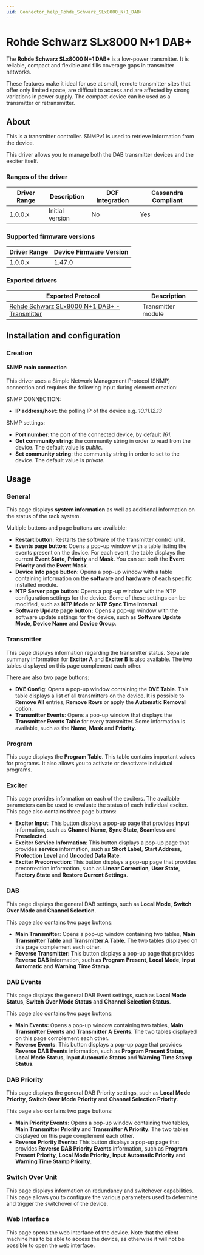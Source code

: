 ```yaml
---
uid: Connector_help_Rohde_Schwarz_SLx8000_N+1_DAB+
---
```


# Rohde Schwarz SLx8000 N+1 DAB+

The **Rohde Schwarz SLx8000 N+1 DAB+** is a low-power transmitter. It is reliable, compact and flexible and fills coverage gaps in transmitter networks.

These features make it ideal for use at small, remote transmitter sites that offer only limited space, are difficult to access and are affected by strong variations in power supply. The compact device can be used as a transmitter or retransmitter.

## About

This is a transmitter controller. SNMPv1 is used to retrieve information from the device.

This driver allows you to manage both the DAB transmitter devices and the exciter itself.

### Ranges of the driver

| **Driver Range** | **Description** | **DCF Integration** | **Cassandra Compliant** |
|------------------|-----------------|---------------------|-------------------------|
| 1.0.0.x          | Initial version | No                  | Yes                     |

### Supported firmware versions

| **Driver Range** | **Device Firmware Version** |
|------------------|-----------------------------|
| 1.0.0.x          | 1.47.0                      |

### Exported drivers

| **Exported Protocol**                                                                                                        | **Description**    |
|------------------------------------------------------------------------------------------------------------------------------|--------------------|
| [Rohde Schwarz SLx8000 N+1 DAB+ - Transmitter](xref:Connector_help_Rohde_Schwarz_SLx8000_N+1_DAB+_-_Transmitter) | Transmitter module |

## Installation and configuration

### Creation

#### SNMP main connection

This driver uses a Simple Network Management Protocol (SNMP) connection and requires the following input during element creation:

SNMP CONNECTION:

- **IP address/host**: the polling IP of the device e.g. *10.11.12.13*

SNMP settings:

- **Port number**: the port of the connected device, by default *161.*
- **Get community string**: the community string in order to read from the device. The default value is *public*.
- **Set community string**: the community string in order to set to the device. The default value is *private.*

## Usage

### General

This page displays **system information** as well as additional information on the status of the rack system.

Multiple buttons and page buttons are available:

- **Restart button**: Restarts the software of the transmitter control unit.
- **Events page button**: Opens a pop-up window with a table listing the events present on the device. For each event, the table displays the current **Event State**, **Priority** and **Mask**. You can set both the **Event Priority** and the **Event Mask**.
- **Device Info page button**: Opens a pop-up window with a table containing information on the **software** and **hardware** of each specific installed module.
- **NTP Server page button**: Opens a pop-up window with the NTP configuration settings for the device. Some of these settings can be modified, such as **NTP Mode** or **NTP Sync Time Interval**.
- **Software Update page button:** Opens a pop-up window with the software update settings for the device, such as **Software Update Mode**, **Device Name** and **Device Group**.

### Transmitter

This page displays information regarding the transmitter status. Separate summary information for **Exciter A** and **Exciter B** is also available. The two tables displayed on this page complement each other.

There are also two page buttons:

- **DVE Config**: Opens a pop-up window containing the **DVE Table**. This table displays a list of all transmitters on the device. It is possible to **Remove All** entries, **Remove Rows** or apply the **Automatic Removal** option.
- **Transmitter Events**: Opens a pop-up window that displays the **Transmitter Events Table** for every transmitter. Some information is available, such as the **Name**, **Mask** and **Priority**.

### Program

This page displays the **Program Table**. This table contains important values for programs. It also allows you to activate or deactivate individual programs.

### Exciter

This page provides information on each of the exciters. The available parameters can be used to evaluate the status of each individual exciter. This page also contains three page buttons:

- **Exciter Input**: This button displays a pop-up page that provides **input** information, such as **Channel Name**, **Sync State**, **Seamless** and **Preselected**.
- **Exciter Service Information**: This button displays a pop-up page that provides **service** information, such as **Short Label**, **Start Address**, **Protection Level** and **Uncoded Data Rate**.
- **Exciter Precorrection**: This button displays a pop-up page that provides precorrection information, such as **Linear Correction**, **User State**, **Factory State** and **Restore Current Settings**.

### DAB

This page displays the general DAB settings, such as **Local Mode**, **Switch Over Mode** and **Channel Selection**.

This page also contains two page buttons:

- **Main Transmitter**: Opens a pop-up window containing two tables, **Main Transmitter Table** and **Transmitter A Table**. The two tables displayed on this page complement each other.
- **Reverse Transmitter**: This button displays a pop-up page that provides **Reverse DAB** information, such as **Program Present**, **Local Mode**, **Input Automatic** and **Warning Time Stamp**.

### DAB Events

This page displays the general DAB Event settings, such as **Local Mode Status**, **Switch Over Mode Status** and **Channel Selection Status**.

This page also contains two page buttons:

- **Main Events:** Opens a pop-up window containing two tables, **Main Transmitter Events** and **Transmitter A Events**. The two tables displayed on this page complement each other.
- **Reverse Events**: This button displays a pop-up page that provides **Reverse DAB Events** information, such as **Program Present Status**, **Local Mode Status**, **Input Automatic Status** and **Warning Time Stamp Status**.

### DAB Priority

This page displays the general DAB Priority settings, such as **Local Mode Priority**, **Switch Over Mode Priority** and **Channel Selection Priority**.

This page also contains two page buttons:

- **Main Priority Events:** Opens a pop-up window containing two tables, **Main Transmitter Priority** and **Transmitter A Priority**. The two tables displayed on this page complement each other.
- **Reverse Priority Events:** This button displays a pop-up page that provides **Reverse DAB Priority Events** information, such as **Program Present Priority**, **Local Mode Priority**, **Input Automatic Priority** and **Warning Time Stamp Priority**.

### Switch Over Unit

This page displays information on redundancy and switchover capabilities. This page allows you to configure the various parameters used to determine and trigger the switchover of the device.

### Web Interface

This page opens the web interface of the device. Note that the client machine has to be able to access the device, as otherwise it will not be possible to open the web interface.
